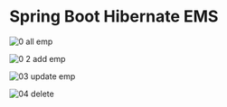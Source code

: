 # Spring Boot Hibernate EMS

![0 all emp](https://user-images.githubusercontent.com/68000460/227118412-39030831-c4f6-4569-a4bf-71fdbe19d536.png)

![0 2 add emp](https://user-images.githubusercontent.com/68000460/227118422-bbf55dbb-9a6a-4dbe-9444-d438c655b36d.png)

![03 update emp](https://user-images.githubusercontent.com/68000460/227118427-0cb35314-20a2-4526-a5c1-3e17e256242b.png)

![04 delete](https://user-images.githubusercontent.com/68000460/227118440-43be6d78-3a57-42ab-9d5a-b0fd4d214620.png)
